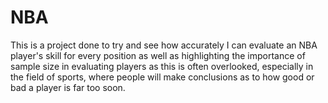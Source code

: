 # NBA
This is a project done to try and see how accurately I can evaluate an NBA player's skill for every position as well as highlighting the importance of sample size in evaluating players as this is often overlooked, especially in the field of sports, where people will make conclusions as to how good or bad a player is far too soon.
